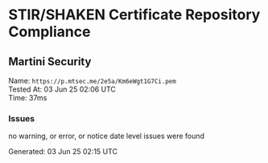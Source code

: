# STIR/SHAKEN Certificate Repository Compliance

## Martini Security

Name: `https://p.mtsec.me/2e5a/Km6eWgt1G7Ci.pem`\
Tested At: 03 Jun 25 02:06 UTC\
Time: 37ms

### Issues

no warning, or error, or notice date level issues were found

Generated: 03 Jun 25 02:15 UTC